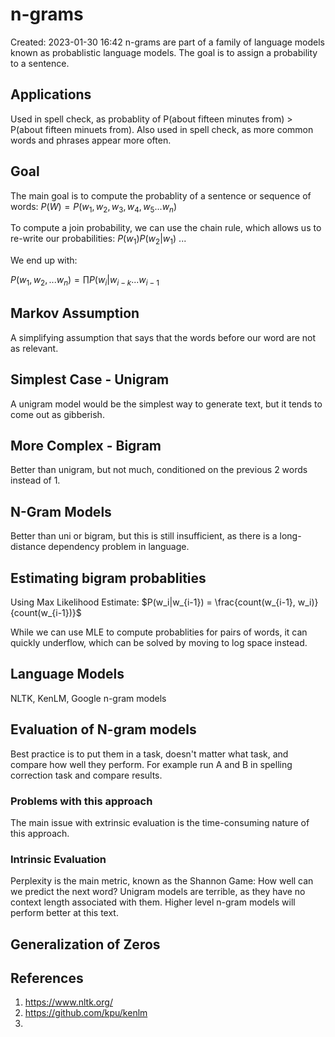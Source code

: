 # n-grams
Created: 2023-01-30 16:42
n-grams are part of a family of language models known as probablistic language models. The goal is to assign a probability to a sentence. 

## Applications
Used in spell check, as probablity of P(about fifteen minutes from) > P(about fifteen minuets from). Also used in spell check, as more common words and phrases appear more often. 

## Goal
The main goal is to compute the probablity of a sentence or sequence of words:
$P(W) = P(w_1, w_2, w_3, w_4, w_5...w_n)$ 

To compute a join probability, we can use the chain rule, which allows us to re-write our probabilities: $P(w_1)P(w_2|w_1)$ ...

We end up with:

$P(w_1,w_2,...w_n) = \prod P(w_i|w_{i-k}...w_{i-1}$   

## Markov Assumption
A simplifying assumption that says that the words before our word are not as relevant.

## Simplest Case - Unigram
A unigram model would be the simplest way to generate text, but it tends to come out as gibberish. 

## More Complex - Bigram
Better than unigram, but not much, conditioned on the previous 2 words instead of 1.

## N-Gram Models
Better than uni or bigram, but this is still insufficient, as there is a long-distance dependency problem in language.

## Estimating bigram probablities
Using Max Likelihood Estimate:
$P(w_i|w_{i-1}) = \frac{count(w_{i-1}, w_i)}{count(w_{i-1})}$ 

While we can use MLE to compute probablities for pairs of words, it can quickly underflow, which can be solved by moving to log space instead.

## Language Models
NLTK, KenLM, Google n-gram models

## Evaluation of N-gram models
Best practice is to put them in a task, doesn't matter what task, and compare how well they perform. For example run A and B in spelling correction task and compare results.

### Problems with this approach
The main issue with extrinsic evaluation is the time-consuming nature of this approach.

### Intrinsic Evaluation
Perplexity is the main metric, known as the Shannon Game: How well can we predict the next word? Unigram models are terrible, as they have no context length associated with them. Higher level n-gram models will perform better at this text.

## Generalization of Zeros


## References
1. https://www.nltk.org/
2. https://github.com/kpu/kenlm
3. 